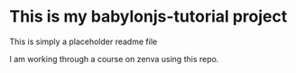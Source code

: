 # This is my babylonjs-tutorial project

This is simply a placeholder readme file

I am working through a course on zenva using this repo.
